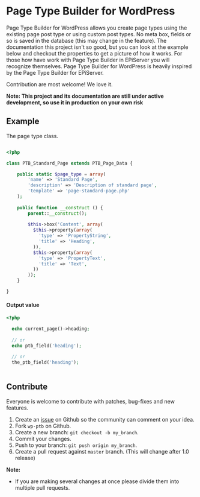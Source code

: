 # Page Type Builder for WordPress

Page Type Builder for WordPress allows you create page types using the existing page post type or using custom post types. No meta box, fields or so is saved in the database (this may change in the feature). The documentation this project isn't so good, but you can look at the example below and checkout the properties to get a picture of how it works. For those how have work with Page Type Builder in EPiServer you will recognize themselves. Page Type Builder for WordPress is heavily inspired by the Page Type Builder for EPiServer.

Contribution are most welcome! We love it.

**Note: This project and its documentation are still under active development, so use it in production on your own risk**

## Example

The page type class.

```php

<?php

class PTB_Standard_Page extends PTB_Page_Data {

	public static $page_type = array(
		'name' => 'Standard Page',
		'description' => 'Description of standard page',
		'template' => 'page-standard-page.php'
	);
	
	public function __construct () {
		parent::__construct();
		
        $this->box('Content', array(
          $this->property(array(
            'type' => 'PropertyString',
            'title' => 'Heading',
          )),
          $this->property(array(
            'type' => 'PropertyText',
            'title' => 'Text',
          ))
        ));
	}

}

```

#### Output value

```php
<?php

  echo current_page()->heading;
  
  // or
  echo ptb_field('heading');
  
  // or
  the_ptb_field('heading');
  
```

## Contribute

Everyone is welcome to contribute with patches, bug-fixes and new features.

1. Create an [issue](https://github.com/wp-ptb/wp-ptb/issues) on Github so the community can comment on your idea.
2. Fork `wp-ptb` on Github.
3. Create a new branch: `git checkout -b my_branch`.
4. Commit your changes.
5. Push to your branch: `git push origin my_branch`.
6. Create a pull request against `master` branch. (This will change after 1.0 release)

**Note:**

* If you are making several changes at once please divide them into multiple pull requests.
